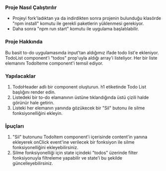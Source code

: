 ### Proje Nasıl Çalıştırılır

- Projeyi fork'ladıktan ya da indirdikten sonra projenin bulunduğu klasörde "npm install" komutu ile gerekli paketlerin yüklenmesi gerekiyor.
- Daha sonra "npm run start" komutu ile uygulama başlatılabilir.

### Proje Hakkında

Bu basit to-do uygulamasında input'tan aldığımız ifade todo list'e ekleniyor. TodoList component'i "todos" prop'uyla aldığı array'i listeliyor. Her bir liste elemanını TodoIteme component'i temsil ediyor.

### Yapılacaklar

1. TodoHeader adlı bir component oluşturun. h1 etiketinde Todo List başlığını render edin.
2. Listedeki bir to-do elamanının üstüne tıklandığında üstü çizili halde görünür hale getirin.
3. Listeki her elemanın yanında gözükecek bir "Sil" butonu ile silme fonksiyonelliğini ekleyin.

### İpuçları

1. "Sil" butonunu TodoItem component'i içerisinde content'in yanına ekleyerek onClick event'ine verilecek bir fonksiyon ile silme fonksiyonelliğini ekleyebilirsiniz.
2. Silme fonksiyonelliği için state içindeki "todos" üzerinde filter fonksiyonuyla filtreleme yapabilir ve state'i bu şekilde güncelleyebilirsiniz.
